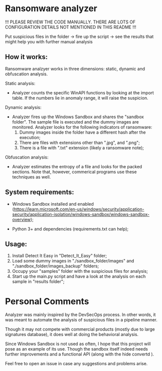 # Ransomware analyzer

!!! PLEASE REVIEW THE CODE MANUALLY. THERE ARE LOTS OF CONFIGURATION DETAILS NOT MENTIONED IN THIS README !!!

Put suspicious files in the folder -> fire up the script -> see the results that might help you with further manual analysis

## How it works:

Ransomware analzyer works in three dimensions: static, dynamic and obfuscation analysis.

Static analysis:
- Analyzer counts the specific WinAPI functions by looking at the import table. If the numbers lie in anomaly range, it will raise the suspicion.

Dynamic analysis:
- Analyzer fires up the Windows Sandbox and shares the "sandbox folder". The sample file is executed and the dummy images are monitored. Analyzer looks for the following indicators of ransomware:
  1) Dummy images inside the folder have a different hash after the execution;
  2) There are files with extensions other than ".jpg", and ".png";
  3) There is a file with ".txt" extension (likely a ransomware note);

Obfuscation analysis:
- Analyzer estimates the entropy of a file and looks for the packed sections. Note that, however, commerical programs use these techniques as well.

## System requirements:

- Windows Sandbox installed and enabled (https://learn.microsoft.com/en-us/windows/security/application-security/application-isolation/windows-sandbox/windows-sandbox-overview);

- Python 3+ and dependencies (requirements.txt can help);

## Usage:

1) Install Detect It Easy in "Detect_It_Easy" folder;
2) Load some dummy images in "./sandbox_folder/images" and "./sandbox_folder/images_backup" folders;
3) Occupy your "samples" folder with the suspicious files for analysis;
4) Start up the main.py script and have a look at the analysis on each sample in "results folder";

# Personal Comments

Analyzer was mainly inspired by the DevSecOps process. In other words, it was meant to automate the analysis of suspicious files in a pipeline manner.

Though it may not compete with commercial products (mostly due to large signatures database), it does well at doing the behavioral analysis.

Since Windows Sandbox is not used as often, I hope that this project will pose as an example of its use. Though the sandbox itself indeed needs further improvements and a functional API (along with the hide convertd ).

Feel free to open an issue in case any suggestions and problems arise.
